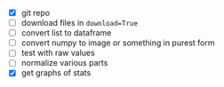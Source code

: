 - [x] git repo
- [ ] download files in `download=True`
- [ ] convert list to dataframe
- [ ] convert numpy to image or something in purest form
- [ ] test with raw values
- [ ] normalize various parts
- [x] get graphs of stats
